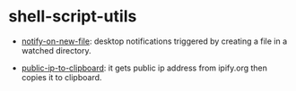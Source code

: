 # shell-script-utils

* [notify-on-new-file](notify-on-new-file.sh): desktop notifications triggered by creating a file in a watched directory.

* [public-ip-to-clipboard](public-ip-to-clipboard.sh): it gets public ip address from ipify.org then copies it to clipboard. 
